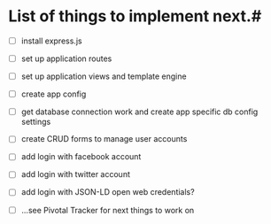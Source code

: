 # List of things to implement next.#

-  [ ] install express.js
-  [ ] set up application routes
-  [ ] set up application views and template engine
-  [ ] create app config
-  [ ] get database connection work and create app specific db config settings
-  [ ] create CRUD forms to manage user accounts
-  [ ] add login with facebook account
-  [ ] add login with twitter account
-  [ ] add login with JSON-LD open web credentials?
-  [ ] ...see Pivotal Tracker for next things to work on



